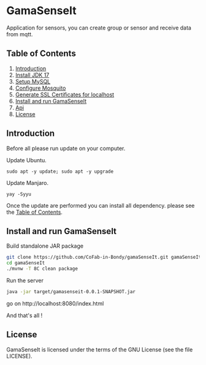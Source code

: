 # GamaSenseIt
Application for sensors, you can create group or sensor and receive data from mqtt.

## Table of Contents
1. [Introduction](#introduction)
2. [Install JDK 17](docs/Java.md)
3. [Setup MySQL](docs/MySQL.md)
4. [Configure Mosquito](docs/Mosquito.md)
5. [Generate SSL Certificates for localhost](docs/SSL.md)
6. [Install and run GamaSenseIt](#install-and-run-gamasenseit)
7. [Api](docs/Api.md)
8. [License](LICENSE)

## Introduction

Before all please run update on your computer.

Update Ubuntu.
```
sudo apt -y update; sudo apt -y upgrade
```

Update Manjaro.
```
yay -Syyu
```

Once the update are performed you can install all dependency. please see the [Table of Contents](#table-of-contents). 

## Install and run GamaSenseIt

Build standalone JAR package
```sh
git clone https://github.com/CoFab-in-Bondy/gamaSenseIt.git gamaSenseIt
cd gamaSenseIt
./mvnw -T 8C clean package
```

Run the server
```sh
java -jar target/gamasenseit-0.0.1-SNAPSHOT.jar
```

go on http://localhost:8080/index.html

And that's all !

## License

GamaSenseIt is licensed under the terms of the GNU License (see the file LICENSE).
